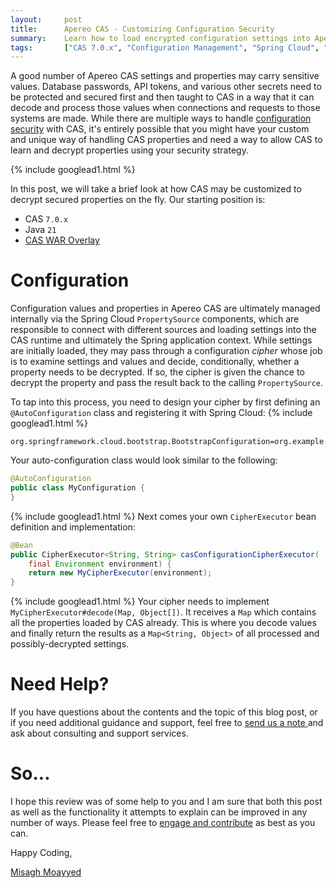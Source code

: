 ```yaml
---
layout:     post
title:      Apereo CAS - Customizing Configuration Security
summary:    Learn how to load encrypted configuration settings into Apereo CAS using your customized encryption strategy.
tags:       ["CAS 7.0.x", "Configuration Management", "Spring Cloud", "Jasypt"]
---
```


A good number of Apereo CAS settings and properties may carry sensitive values. Database passwords, API tokens, and various other secrets need to be protected and secured first and then taught to CAS in a way that it can decode and process those values when connections and requests to those systems are made. While there are multiple ways to handle [configuration security](https://apereo.github.io/cas/7.0.x/configuration/Configuration-Properties-Security.html) with CAS, it's entirely possible that you might have your custom and unique way of handling CAS properties and need a way to allow CAS to learn and decrypt properties using your security strategy.

{% include googlead1.html %}

In this post, we will take a brief look at how CAS may be customized to decrypt secured properties on the fly. Our starting position is:

- CAS `7.0.x`
- Java `21`
- [CAS WAR Overlay](https://github.com/apereo/cas-overlay-template)

# Configuration

Configuration values and properties in Apereo CAS are ultimately managed internally via the Spring Cloud `PropertySource` components, which are responsible to connect with different sources and loading settings into the CAS runtime and ultimately the Spring application context. While settings are initially loaded, they may pass through a configuration *cipher* whose job is to examine settings and values and decide, conditionally, whether a property needs to be decrypted. If so, the cipher is given the chance to decrypt the property and pass the result back to the calling `PropertySource`.

To tap into this process, you need to design your cipher by first defining an `@AutoConfiguration` class and registering it with Spring Cloud:
{% include googlead1.html %}
```properties
org.springframework.cloud.bootstrap.BootstrapConfiguration=org.example.MyConfiguration
```

Your auto-configuration class would look similar to the following:

```java
@AutoConfiguration
public class MyConfiguration {
}
```
{% include googlead1.html %}
Next comes your own `CipherExecutor` bean definition and implementation:

```java
@Bean
public CipherExecutor<String, String> casConfigurationCipherExecutor(
    final Environment environment) {
    return new MyCipherExecutor(environment);
}
```
{% include googlead1.html %}
Your cipher needs to implement `MyCipherExecutor#decode(Map, Object[])`. It receives a `Map` which contains all the properties loaded by CAS already. This is where you decode values and finally return the results as a `Map<String, Object>` of all processed and possibly-decrypted settings.

# Need Help?

If you have questions about the contents and the topic of this blog post, or if you need additional guidance and support, feel free to [send us a note ](/#contact-section-header) and ask about consulting and support services.

# So...

I hope this review was of some help to you and I am sure that both this post as well as the functionality it attempts to explain can be improved in any number of ways. Please feel free to [engage and contribute][contribguide] as best as you can.

Happy Coding,

[Misagh Moayyed](https://fawnoos.com)

[contribguide]: https://apereo.github.io/cas/developer/Contributor-Guidelines.html